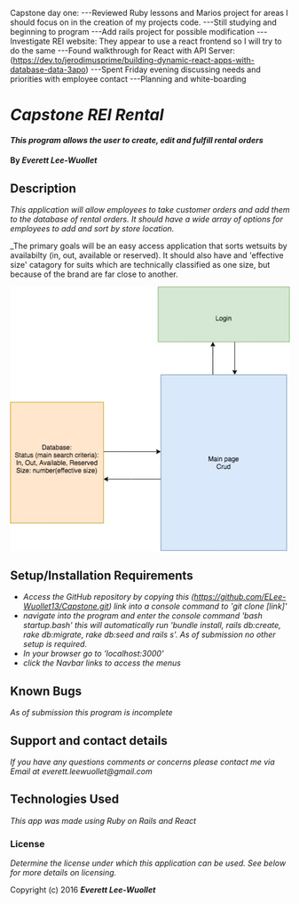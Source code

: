 Capstone day one:
---Reviewed Ruby lessons and Marios project for areas I should focus on in the creation of my projects code.
---Still studying and beginning to program
---Add rails project for possible modification
---Investigate REI website: They appear to use a react frontend so I will try to do the same
---Found walkthrough for React with API Server: (https://dev.to/jerodimusprime/building-dynamic-react-apps-with-database-data-3apo)
---Spent Friday evening discussing needs and priorities with employee contact
---Planning and white-boarding


# _Capstone REI Rental_

#### _This program allows the user to create, edit and fulfill rental orders_

#### By _**Everett Lee-Wuollet**_

## Description

_This application will allow employees to take customer orders and add them to the database of rental orders. It should have a wide array of options for employees to add and sort by store location._

_The primary goals will be an easy access application that sorts wetsuits by availabilty (in, out, available or reserved).  It should also have and 'effective size' catagory for suits which are technically classified as one size, but because of the brand are far close to another.

![](./CapstoneOverviewDiagram.jpg)

## Setup/Installation Requirements

* _Access the GitHub repository by copying this (https://github.com/ELee-Wuollet13/Capstone.git) link into a console command to 'git clone [link]'_
* _navigate into the program and enter the console command 'bash startup.bash' this will automatically run 'bundle install, rails db:create, rake db:migrate, rake db:seed and rails s'. As of submission no other setup is required._
* _In your browser go to 'localhost:3000'_
* _click the Navbar links to access the menus_


## Known Bugs

_As of submission this program is incomplete_

## Support and contact details

_If you have any questions comments or concerns please contact me via Email at everett.leewuollet@gmail.com_

## Technologies Used

_This app was made using Ruby on Rails and React_

### License

*Determine the license under which this application can be used.  See below for more details on licensing.*

Copyright (c) 2016 **_Everett Lee-Wuollet_**
